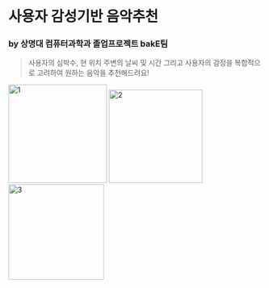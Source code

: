 # 사용자 감성기반 음악추천
### by 상명대 컴퓨터과학과 졸업프로젝트 bakE팀
> 사용자의 심박수, 현 위치 주변의 날씨 및 시간 그리고 사용자의 감정을 복합적으로 고려하여 원하는 음악을 추천해드려요! <br>

<div>
  <img width="195" alt="1" src="https://user-images.githubusercontent.com/18053479/96361634-642bee80-1162-11eb-842a-fd0dcc2ee22d.PNG">
  <img width="185" alt="2" src="https://user-images.githubusercontent.com/18053479/96361636-655d1b80-1162-11eb-9083-80383cc4db3a.PNG">
  <img width="189" alt="3" src="https://user-images.githubusercontent.com/18053479/96361637-65f5b200-1162-11eb-9a9b-e52973d30f8c.PNG">
</div>
